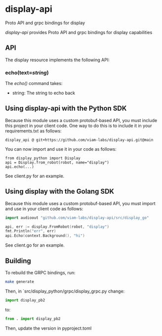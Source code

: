 # display-api

Proto API and grpc bindings for display

*display-api* provides Proto API and grpc bindings for display capabilities

## API

The display resource implements the following API:

### echo(text=*string*)

The *echo()* command takes:

* string: The string to echo back

## Using display-api with the Python SDK

Because this module uses a custom protobuf-based API, you must include this project in your client code.  One way to do this is to include it in your requirements.txt as follows:

```
display_api @ git+https://github.com/viam-labs/display-api.git@main
```

You can now import and use it in your code as follows:

```
from display_python import Display
api = Display.from_robot(robot, name="display")
api.echo(...)
```

See client.py for an example.

## Using display with the Golang SDK

Because this module uses a custom protobuf-based API, you must import and use in your client code as follows:

``` go
import audioout "github.com/viam-labs/display-api/src/display_go"

api, err := display.FromRobot(robot, "display")
fmt.Println("err", err)
api.Echo(context.Background(), "hi")
```

See client.go for an example.

## Building

To rebuild the GRPC bindings, run:

``` bash
make generate
```

Then, in `src/display_python/grpc/display_grpc.py change:

``` python
import display_pb2
```

to:

``` python
from . import display_pb2
```

Then, update the version in pyproject.toml
